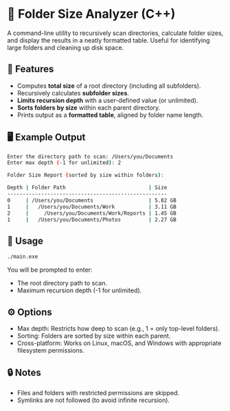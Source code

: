 # 📁 Folder Size Analyzer (C++)

A command-line utility to recursively scan directories, calculate folder sizes, and display the results in a neatly formatted table. Useful for identifying large folders and cleaning up disk space.

## 🔧 Features

- Computes **total size** of a root directory (including all subfolders).
- Recursively calculates **subfolder sizes**.
- **Limits recursion depth** with a user-defined value (or unlimited).
- **Sorts folders by size** within each parent directory.
- Prints output as a **formatted table**, aligned by folder name length.

## 🖥️ Example Output

```bash
Enter the directory path to scan: /Users/you/Documents
Enter max depth (-1 for unlimited): 2

Folder Size Report (sorted by size within folders):

Depth | Folder Path                           | Size
----------------------------------------------------
0     | /Users/you/Documents                  | 5.82 GB
1     |   /Users/you/Documents/Work           | 3.11 GB
2     |     /Users/you/Documents/Work/Reports | 1.45 GB
1     |   /Users/you/Documents/Photos         | 2.27 GB

```

## 🚀 Usage

```bash
./main.exe
```

You will be prompted to enter:
- The root directory path to scan.
- Maximum recursion depth (-1 for unlimited).

## ⚙️ Options
- Max depth: Restricts how deep to scan (e.g., 1 = only top-level folders).
- Sorting: Folders are sorted by size within each parent.
- Cross-platform: Works on Linux, macOS, and Windows with appropriate filesystem permissions.

## 🔒 Notes
- Files and folders with restricted permissions are skipped.
- Symlinks are not followed (to avoid infinite recursion).